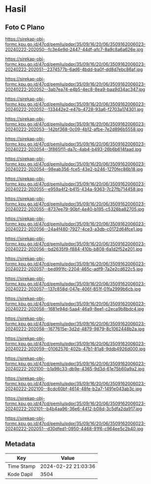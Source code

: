 # Hasil

## Foto C Plano

https://sirekap-obj-formc.kpu.go.id/47cd/pemilu/pdpr/35/09/16/20/06/3509162006023-20240222-202050--fc3e4e9d-2447-44df-afc7-8a9c8a6a626e.jpg

https://sirekap-obj-formc.kpu.go.id/47cd/pemilu/pdpr/35/09/16/20/06/3509162006023-20240222-202051--2374577b-6ad6-4bdd-ba0f-dd8d7ebc86af.jpg

https://sirekap-obj-formc.kpu.go.id/47cd/pemilu/pdpr/35/09/16/20/06/3509162006023-20240222-202052--3ab7ea74-e4b5-4ec8-8ea9-baa9d34ac347.jpg

https://sirekap-obj-formc.kpu.go.id/47cd/pemilu/pdpr/35/09/16/20/06/3509162006023-20240222-202052--133442e2-e47b-4728-93a6-f2703a174301.jpg

https://sirekap-obj-formc.kpu.go.id/47cd/pemilu/pdpr/35/09/16/20/06/3509162006023-20240222-202053--142bf368-0c09-4b12-afbe-7e2d896b5558.jpg

https://sirekap-obj-formc.kpu.go.id/47cd/pemilu/pdpr/35/09/16/20/06/3509162006023-20240222-202054--3f865f11-da7c-4ab4-b493-26b6b614faad.jpg

https://sirekap-obj-formc.kpu.go.id/47cd/pemilu/pdpr/35/09/16/20/06/3509162006023-20240222-202054--98eab356-fce5-43e2-b246-1270fec86b18.jpg

https://sirekap-obj-formc.kpu.go.id/47cd/pemilu/pdpr/35/09/16/20/06/3509162006023-20240222-202055--e959a4f2-b415-434a-9363-7c27fb714458.jpg

https://sirekap-obj-formc.kpu.go.id/47cd/pemilu/pdpr/35/09/16/20/06/3509162006023-20240222-202055--8737ee79-90bf-4e40-b195-c5326ba82705.jpg

https://sirekap-obj-formc.kpu.go.id/47cd/pemilu/pdpr/35/09/16/20/06/3509162006023-20240222-202056--24a4f480-7927-4ce3-a3db-c0172d64fce1.jpg

https://sirekap-obj-formc.kpu.go.id/47cd/pemilu/pdpr/35/09/16/20/06/3509162006023-20240222-202056--bd2635f9-f884-410b-b808-6a1d2f52e201.jpg

https://sirekap-obj-formc.kpu.go.id/47cd/pemilu/pdpr/35/09/16/20/06/3509162006023-20240222-202057--bed991fc-2204-465c-adf9-7a2e2cd622c5.jpg

https://sirekap-obj-formc.kpu.go.id/47cd/pemilu/pdpr/35/09/16/20/06/3509162006023-20240222-202057--137c858d-047e-406f-851f-01fa2999b6cb.jpg

https://sirekap-obj-formc.kpu.go.id/47cd/pemilu/pdpr/35/09/16/20/06/3509162006023-20240222-202058--1681e94d-5aa4-46a9-8ee1-c2eca9b8bdc4.jpg

https://sirekap-obj-formc.kpu.go.id/47cd/pemilu/pdpr/35/09/16/20/06/3509162006023-20240222-202058--1677615e-3d2d-4879-9879-8c1062448b2a.jpg

https://sirekap-obj-formc.kpu.go.id/47cd/pemilu/pdpr/35/09/16/20/06/3509162006023-20240222-202059--01062576-402b-47b1-81a8-9ddb4926d000.jpg

https://sirekap-obj-formc.kpu.go.id/47cd/pemilu/pdpr/35/09/16/20/06/3509162006023-20240222-202100--b1a98c33-db9e-4365-9d3d-61e75b60a9a2.jpg

https://sirekap-obj-formc.kpu.go.id/47cd/pemilu/pdpr/35/09/16/20/06/3509162006023-20240222-202100--8cdc60bf-4614-48fe-b2a7-1491e043ab3c.jpg

https://sirekap-obj-formc.kpu.go.id/47cd/pemilu/pdpr/35/09/16/20/06/3509162006023-20240222-202101--b4b4aa96-36e6-4412-b08d-3c5dfa2da917.jpg

https://sirekap-obj-formc.kpu.go.id/47cd/pemilu/pdpr/35/09/16/20/06/3509162006023-20240222-202051--d30dfed1-0950-4468-91f6-c964ee5c2b40.jpg


## Metadata

| Key        | Value               |
| ---------- | ------------------- |
| Time Stamp | 2024-02-22 21:03:36 |
| Kode Dapil | 3504                |



